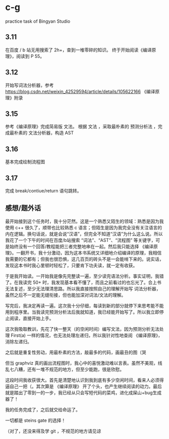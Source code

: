 # c-g
practice task of Bingyan Studio

## 3.11
在百度 / b 站无用搜索了 2h+，查到一堆零碎的知识。
终于开始阅读《编译原理》，阅读到 P 55。

## 3.12
开始写词法分析器，参考
https://blog.csdn.net/weixin_42529594/article/details/105622166
《编译原理》附录

## 3.15
参考《编译原理》完成简易版 文法。
根据 文法 ，采取最朴素的 预测分析法 ，完成最朴素的 文法分析器，构造 AST

## 3.16
基本完成绘制流程图

## 3.17
完成 break/contiue/return 语句跳转。

## 感想/题外话
最开始接到这个任务时，我十分茫然。这是一个熟悉又陌生的领域：熟悉是因为我使用 c++ 很久了，顺带也比较熟悉 c 语言；但陌生是因为我完全没有关注语言的内在逻辑。换句话说，就是会说“汉语”，但完全不知道“汉语”为什么这么说。所以我花了一个下午的时间在百度/b站搜索 “词法”、“AST”、“流程图” 等关键字，可是始终没有一个回答/教程能把三者完整地串在一起。然后我只能选择 《编译原理》。一翻开书，我十分激动，因为这本书系统又详细地介绍编译的原理，我相信我需要的它都有；但我也很恐惧，这几百页的砖头不是一会能啃下来的。说实话，发现这本书时我心里顿时轻松了，只要肯下功夫读，就一定有收获。

于是我开始读。一开始我是像先完整读一遍，至少读完语法分析。事实证明，我错了。在我读完 50+ 时，我发现基本看不懂了，而且之前看过的也忘光了。合上书无法复述，至少无法理清思路。所以我直接按照自己的理解开始写 词法分析器，虽然之后不一定能无缝衔接，但也能加深对词法/文法的理解。

写完后，我决定再读一遍。这次我十分仔细，每读到新的部分就停下来思考能不能用到程序里。当我读完预测分析法后我就知道，我已经能开始写了。所以我立即停止阅读，直接开始上手。

这次我吸取教训，先花了快一整天（的空闲时间）编写文法，因为预测分析无法处理 First(a) 一样的情况，也无法处理左递归，所以我针对性地查阅 《编译原理》，消除左递归。

之后就是重复性劳动，用最朴素的方法，敲最多的代码，画最丑的图（哭

但当 graphviz 真的画出流程图时，我心中的喜悦激动难以言表。虽然不美观，线乱七八糟，还有一堆不规范的地方，但至少能跑，很是欣慰。

这段时间我收获很大。首先是清楚地认识到我到底有多少空闲时间，看来人必须得逼自己一把（。其次算是 《编译原理》 开了个头，也产生继续阅读的动力。最后就是踏出了零到一的一步，我已经从只会写短代码的菜鸡，进化成屎山+bug生成器了！

我的任务完成了，之后就交给命运了。

一切都是 steins gate 的选择！

（对了，还没来得及学 git ，不规范的地方请见谅
